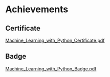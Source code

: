 

# Achievements
## Certificate
[Machine_Learning_with_Python_Certificate.pdf](https://prod-files-secure.s3.us-west-2.amazonaws.com/03e82b26-cccb-4906-bb56-adabcbdc0655/0f35a87e-0c16-48ac-af62-4e4cc34c6a19/Machine_Learning_with_Python_Certificate.pdf?X-Amz-Algorithm=AWS4-HMAC-SHA256&X-Amz-Content-Sha256=UNSIGNED-PAYLOAD&X-Amz-Credential=ASIAZI2LB466ZZJTDJ7M%2F20250207%2Fus-west-2%2Fs3%2Faws4_request&X-Amz-Date=20250207T211310Z&X-Amz-Expires=3600&X-Amz-Security-Token=IQoJb3JpZ2luX2VjEGQaCXVzLXdlc3QtMiJHMEUCIBQUEcSgShL0J5LuVoGRTgEvOVs6YmQPy6cheKJIC6CAAiEAh1JAfXg0uusoIeJxG%2Bj0E6UAzkmtaUpMwPp2%2FdQYp1Eq%2FwMIfRAAGgw2Mzc0MjMxODM4MDUiDGengliLk1qxqSL%2BoSrcA4b%2F49%2FcxJ3R4IRplCOQhjtdkE1NOVuvB37x3yoqLtKfHrxUwm9Wkn1leNZftMcBldUbW68G%2FJ8XxThQWZjAtb4vcXIjpLe2syt9tIB9E1OoFDkenytQF5c53ATKt2MSSYAm634011Ak0SNqhUnGtwEF9E7xflXj65wETvZET1UpG6fwPt%2FFxjsznE2wDWAd8i5magQedKqJKjz7TBqsVcvP9f0uZJTNsTu5X%2B0Bjrxcf9lwkgJG%2FoZq2mCso2sawOXYXBqz5ReeMIaGucqe5wWdG1w28vDlzHM68cUAwHBjhgOWjZZnS%2Bj%2B3GNmq82nYPTkNRjFjRV0QOIQezwlSkTBjsR3h9AD0WL7CAEFURGtEkW0FMeW66S08QTXoYQE6Phl8ktqGjgtODU6%2BMTeWlJfYsHsZk6frSlClzKSQ%2FYIHCO2masizfyoSo%2BL7XKs6AjaGJjbScS7wUp3Gzn9zYhqTaOGl0W0aPN5%2BcRy2RRYK8sWuLsE6fsNxAzDeyjx6XopvJyag3qvCqY9jSV9EBe4XPf0yW2fdZguTHrpWbndMyTUOyUnrdaMYtwKa3sU4binFPsc%2FIg%2BEXUP1kQrSIZUZVq85KXJk3TpByJvjXpr3kzL8C4YtwNcMpT5MKzSmb0GOqUB3qfc9KKI58ip6eJVq69ascF0J%2FaxTV1pTaf%2BMFKsyywaNiv3VekBQjEmaJF3xj8U2Xa7sgEiVLGEWU%2FnqYoIH8fXJWr5p23cJDvkyu0uBs7ueeiX4URYAohUmPIz9NC0WD84hizf5Mqz9ADBfivKsWhpZf11pJvQsjfWROT3MAVfM0T07L%2FxsGNlC%2FHikWDosM2mIG2PinvbLEtVQO%2F3aSSFgo41&X-Amz-Signature=881b16a6346d7ad61903a61920eecb4b98230046cb2c4c1049919d583374adcb&X-Amz-SignedHeaders=host&x-id=GetObject)
## Badge
[Machine_Learning_with_Python_Badge.pdf](https://prod-files-secure.s3.us-west-2.amazonaws.com/03e82b26-cccb-4906-bb56-adabcbdc0655/ff622a22-73d6-44e3-9c7b-e89a8e61b7aa/Machine_Learning_with_Python_Badge.pdf?X-Amz-Algorithm=AWS4-HMAC-SHA256&X-Amz-Content-Sha256=UNSIGNED-PAYLOAD&X-Amz-Credential=ASIAZI2LB466ZZJTDJ7M%2F20250207%2Fus-west-2%2Fs3%2Faws4_request&X-Amz-Date=20250207T211310Z&X-Amz-Expires=3600&X-Amz-Security-Token=IQoJb3JpZ2luX2VjEGQaCXVzLXdlc3QtMiJHMEUCIBQUEcSgShL0J5LuVoGRTgEvOVs6YmQPy6cheKJIC6CAAiEAh1JAfXg0uusoIeJxG%2Bj0E6UAzkmtaUpMwPp2%2FdQYp1Eq%2FwMIfRAAGgw2Mzc0MjMxODM4MDUiDGengliLk1qxqSL%2BoSrcA4b%2F49%2FcxJ3R4IRplCOQhjtdkE1NOVuvB37x3yoqLtKfHrxUwm9Wkn1leNZftMcBldUbW68G%2FJ8XxThQWZjAtb4vcXIjpLe2syt9tIB9E1OoFDkenytQF5c53ATKt2MSSYAm634011Ak0SNqhUnGtwEF9E7xflXj65wETvZET1UpG6fwPt%2FFxjsznE2wDWAd8i5magQedKqJKjz7TBqsVcvP9f0uZJTNsTu5X%2B0Bjrxcf9lwkgJG%2FoZq2mCso2sawOXYXBqz5ReeMIaGucqe5wWdG1w28vDlzHM68cUAwHBjhgOWjZZnS%2Bj%2B3GNmq82nYPTkNRjFjRV0QOIQezwlSkTBjsR3h9AD0WL7CAEFURGtEkW0FMeW66S08QTXoYQE6Phl8ktqGjgtODU6%2BMTeWlJfYsHsZk6frSlClzKSQ%2FYIHCO2masizfyoSo%2BL7XKs6AjaGJjbScS7wUp3Gzn9zYhqTaOGl0W0aPN5%2BcRy2RRYK8sWuLsE6fsNxAzDeyjx6XopvJyag3qvCqY9jSV9EBe4XPf0yW2fdZguTHrpWbndMyTUOyUnrdaMYtwKa3sU4binFPsc%2FIg%2BEXUP1kQrSIZUZVq85KXJk3TpByJvjXpr3kzL8C4YtwNcMpT5MKzSmb0GOqUB3qfc9KKI58ip6eJVq69ascF0J%2FaxTV1pTaf%2BMFKsyywaNiv3VekBQjEmaJF3xj8U2Xa7sgEiVLGEWU%2FnqYoIH8fXJWr5p23cJDvkyu0uBs7ueeiX4URYAohUmPIz9NC0WD84hizf5Mqz9ADBfivKsWhpZf11pJvQsjfWROT3MAVfM0T07L%2FxsGNlC%2FHikWDosM2mIG2PinvbLEtVQO%2F3aSSFgo41&X-Amz-Signature=5a4f4df7cbdc885f19dc8cf2a66302d22417208dbfcafe3d9dda6400d2310d3c&X-Amz-SignedHeaders=host&x-id=GetObject)